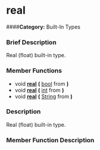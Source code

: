 #  real  
####**Category:** Built-In Types

###  Brief Description  
Real (float) built-in type.

###  Member Functions 
  * void  **[real](#real)**  **(** [bool](class_bool) from  **)**
  * void  **[real](#real)**  **(** [int](class_int) from  **)**
  * void  **[real](#real)**  **(** [String](class_string) from  **)**

###  Description  
Real (float) built-in type.

###  Member Function Description  
